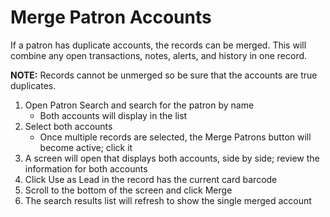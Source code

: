 # Merge Patron Accounts

If a patron has duplicate accounts, the records can be merged. This will combine any open transactions, notes, alerts, and history in one record.

**NOTE:** Records cannot be unmerged so be sure that the accounts are true duplicates.

1. Open Patron Search and search for the patron by name 
	- Both accounts will display in the list 
1. Select both accounts 
	- Once multiple records are selected, the Merge Patrons button will become active; click it
1. A screen will open that displays both accounts, side by side; review the information for both accounts
1. Click Use as Lead in the record has the current card barcode 
1. Scroll to the bottom of the screen and click Merge
1. The search results list will refresh to show the single merged account
